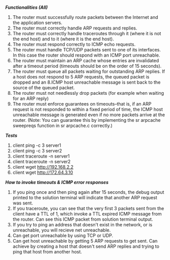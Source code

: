 ***Functionalities (All)***

1. The router must successfully route packets between the Internet and the application servers.
2. The router must correctly handle ARP requests and replies.
3. The router must correctly handle traceroutes through it (where it is not the end host) and to it (where it is the end host).
4. The router must respond correctly to ICMP echo requests.
5. The router must handle TCP/UDP packets sent to one of its interfaces. In this case the router should respond with an ICMP port unreachable.
6. The router must maintain an ARP cache whose entries are invalidated after a timeout period (timeouts should be on the order of 15 seconds).
7. The router must queue all packets waiting for outstanding ARP replies. If a host does not respond to 5 ARP requests, the queued packet is dropped and an 8.ICMP host unreachable message is sent back to the source of the queued packet.
8. The router must not needlessly drop packets (for example when waiting for an ARP reply)
9. The router must enforce guarantees on timeouts–that is, if an ARP request is not responded to within a fixed period of time, the ICMP host unreachable message is generated even if no more packets arrive at the router. (Note: You can guarantee this by implementing the sr arpcache sweepreqs function in sr arpcache.c correctly.)

***Tests***

1. client ping -c 3 server1
2. client ping -c 3 server2
3. client traceroute -n server1
4. client traceroute -n server2
5. client wget http://192.168.2.2
6. client wget http://172.64.3.10

***How to invoke timeouts & ICMP error responses***

1. If you ping once and then ping again after 15 seconds, the debug output printed to the solution terminal will indicate that another ARP request was sent.
2. If you traceroute, you can see that the very first 3 packets sent from the client have a TTL of 1, which invoke a TTL expired ICMP message from the router. Can see this ICMP packet from solution terminal output.
3. If you try to ping an address that doesn't exist in the network, or is unreachable, you will recieve net unreachable.
4. Can get port unreachable by using TCP or UDP.
5. Can get host unreachable by getting 5 ARP requests to get sent. Can achieve by creating a host that doesn't send ARP replies and trying to ping that host from another host.